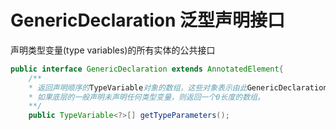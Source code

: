 # GenericDeclaration 泛型声明接口

声明类型变量\(type variables\)的所有实体的公共接口

```java
public interface GenericDeclaration extends AnnotatedElement{
    /**
    * 返回声明顺序的TypeVariable对象的数组，这些对象表示由此GenericDeclaration对象表示的一般声明声明的类型变量。
    * 如果底层的一般声明未声明任何类型变量，则返回一个0长度的数组。
    **/
    public TypeVariable<?>[] getTypeParameters();
```



